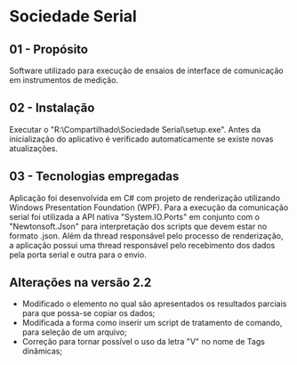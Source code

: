 
# Sociedade Serial

## 01 - Propósito
Software utilizado para execução de ensaios de interface de comunicação em instrumentos de medição.

## 02 - Instalação
Executar o "R:\Compartilhado\Sociedade Serial\setup.exe". Antes da inicialização do aplicativo é verificado automaticamente se existe novas atualizações.

## 03 - Tecnologias empregadas
Aplicação foi desenvolvida em C# com projeto de renderização utilizando Windows Presentation Foundation (WPF). Para a execução da comunicação serial foi utilizada a API nativa "System.IO.Ports" em conjunto com o "Newtonsoft.Json" para interpretação dos scripts que devem estar no formato .json. Além da thread responsável pelo processo de renderização, a aplicação possui uma thread responsável pelo recebimento dos dados pela porta serial e outra para o envio. 

## Alterações na versão 2.2
 - Modificado o elemento no qual são apresentados os resultados parciais para que possa-se copiar os dados;
 - Modificada a forma como inserir um script de tratamento de comando, para seleção de um arquivo;
 - Correção para tornar possível o uso da letra "V" no nome de Tags dinâmicas;






 

